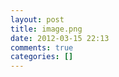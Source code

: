 ```yaml
---
layout: post
title: image.png
date: 2012-03-15 22:13
comments: true
categories: []
---
```


